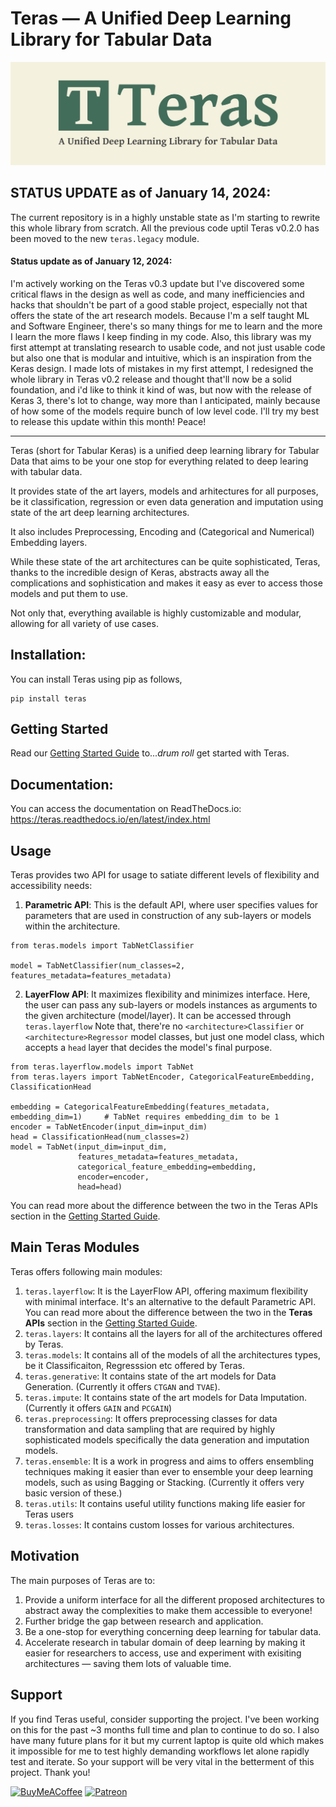 # Teras — A Unified Deep Learning Library for Tabular Data

![Teras logo banner](./data/imgs/Teras_logo_github_banner.jpg)

## STATUS UPDATE as of January 14, 2024:

The current repository is in a highly unstable state as I'm starting to rewrite this whole library from scratch. All the previous code uptil Teras v0.2.0 has been moved to the new `teras.legacy` module.


#### Status update as of January 12, 2024:
I'm actively working on the Teras v0.3 update but I've discovered some critical flaws in the design as well as code, and many inefficiencies and hacks that shouldn't be part of a good stable project, especially not that offers the state of the art research models. Because I'm a self taught ML and Software Engineer, there's so many things for me to learn and the more I learn the more flaws I keep finding in my code. Also, this library was my first attempt at translating research to usable code, and not just usable code but also one that is modular and intuitive, which is an inspiration from the Keras design. I made lots of mistakes in my first attempt, I redesigned the whole library in Teras v0.2 release and thought that'll now be a solid foundation, and i'd like to think it kind of was, but now with the release of Keras 3, there's lot to change, way more than I anticipated, mainly because of how some of the models require bunch of low level code.
I'll try my best to release this update within this month!
Peace!

---

Teras (short for Tabular Keras) is a unified deep learning library for Tabular Data that aims to be your one stop for everything related to deep learing with tabular data.

It provides state of the art layers, models and arhitectures for all purposes, be it classification, regression or even data generation and imputation using state of the art deep learning architectures. 

It also includes Preprocessing, Encoding and (Categorical and Numerical) Embedding layers. 

While these state of the art architectures can be quite sophisticated, Teras, thanks to the incredible design of Keras, abstracts away all the complications and sophistication and makes it easy as ever to access those models and put them to use.

Not only that, everything available is highly customizable and modular, allowing for all variety of use cases.

## Installation:
You can install Teras using pip as follows,
```
pip install teras
```

## Getting Started
Read our [Getting Started Guide](https://teras.readthedocs.io/en/latest/getting_started.html) to...*drum roll* get started with Teras.


## Documentation:
You can access the documentation on ReadTheDocs.io: https://teras.readthedocs.io/en/latest/index.html

## Usage
Teras provides two API for usage to satiate different levels of flexibility and accessibility needs:
1. **Parametric API**: This is the default API, where user specifies values for parameters that are used in construction of any sub-layers or models within the architecture.
```
from teras.models import TabNetClassifier

model = TabNetClassifier(num_classes=2, features_metadata=features_metadata)
```
2. **LayerFlow API**: It maximizes flexibility and minimizes interface. Here, the user can pass any sub-layers or models instances as arguments to the given architecture (model/layer). It can be accessed through `teras.layerflow`
Note that, there're no `<architecture>Classifier` or `<architecture>Regressor` model classes, but just one model class, which accepts a `head` layer that decides the model's final purpose.
```
from teras.layerflow.models import TabNet
from teras.layers import TabNetEncoder, CategoricalFeatureEmbedding, ClassificationHead

embedding = CategoricalFeatureEmbedding(features_metadata, embedding_dim=1)     # TabNet requires embedding_dim to be 1
encoder = TabNetEncoder(input_dim=input_dim)
head = ClassificationHead(num_classes=2)
model = TabNet(input_dim=input_dim,
               features_metadata=features_metadata,
               categorical_feature_embedding=embedding,
               encoder=encoder,
               head=head)
```
You can read more about the difference between the two in the Teras APIs section in the [Getting Started Guide](https://github.com/KhawajaAbaid/teras/blob/main/tutorials/getting_started.ipynb).

## Main Teras Modules
Teras offers following main modules:

1. `teras.layerflow`: It is the LayerFlow API, offering maximum flexibility with minimal interface. It's an alternative to the default Parametric API. You can read more about the difference between the two in the **Teras APIs** section in the [Getting Started Guide](https://teras.readthedocs.io/en/latest/getting_started.html).
2. `teras.layers`: It contains all the layers for all of the architectures offered by Teras.
3. `teras.models`: It contains all of the models of all the architectures types, be it Classificaiton, Regresssion etc offered by Teras.
4. `teras.generative`: It contains state of the art models for Data Generation. (Currently it offers `CTGAN` and `TVAE`).
5. `teras.impute`: It contains state of the art models for Data Imputation. (Currently it offers `GAIN` and `PCGAIN`)
6. `teras.preprocessing`: It offers preprocessing classes for data transformation and data sampling that are required by highly sophisticated models specifically the data generation and imputation models.
7. `teras.ensemble`: It is a work in progress and aims to offers ensembling techniques making it easier than ever to ensemble your deep learning models, such as using Bagging or Stacking. (Currently it offers very basic version of these.)
8. `teras.utils`: It contains useful utility functions making life easier for Teras users
9. `teras.losses`: It contains custom losses for various architectures.

## Motivation
The main purposes of Teras are to:
1. Provide a uniform interface for all the different proposed architectures to abstract away the complexities to make them accessible to everyone!
2. Further bridge the gap between research and application.
3. Be a one-stop for everything concerning deep learning for tabular data.
4. Accelerate research in tabular domain of deep learning by making it easier for researchers to access, use and experiment with exisiting architectures — saving them lots of valuable time.


## Support
If you find Teras useful, consider supporting the project. I've been working on this for the past ~3 months full time and plan to continue to do so. I also have many future plans for it but my current laptop is quite old which makes it impossible for me to test highly demanding workflows let alone rapidly test and iterate. So your support will be very vital in the betterment of this project.
Thank you!

[![BuyMeACoffee](https://img.shields.io/badge/Buy%20Me%20a%20Coffee-ffdd00?style=for-the-badge&logo=buy-me-a-coffee&logoColor=black)](https://www.buymeacoffee.com/KhawajaAbaid)
[![Patreon](https://img.shields.io/badge/Patreon-F96854?style=for-the-badge&logo=patreon&logoColor=white)](https://www.patreon.com/KhawajaAbaid)
